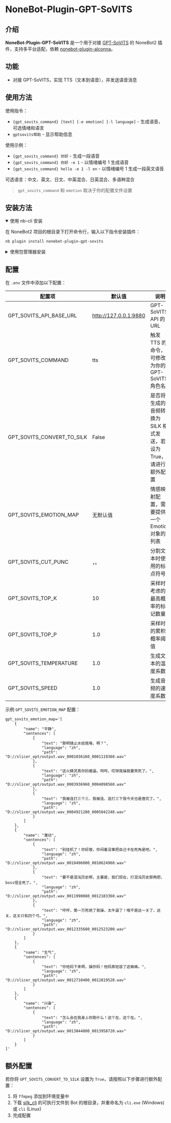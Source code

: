 # NoneBot-Plugin-GPT-SoVITS

## 介绍

**NoneBot-Plugin-GPT-SoVITS** 是一个用于对接 [GPT-SoVITS](https://github.com/RVC-Boss/GPT-SoVITS) 的 NoneBot2 插件，支持多平台适配，依赖 [nonebot-plugin-alconna](https://github.com/nonebot/plugin-alconna)。

## 功能

- 对接 GPT-SoVITS，实现 TTS（文本到语音），并发送语音消息

## 使用方法

使用指令：
- `{gpt_sovits_command} [text] [-e emotion] [-l language]` - 生成语音，可选情绪和语言
- `gptsovits帮助` - 显示帮助信息

使用示例：
- `{gpt_sovits_command} 你好` - 生成一段语音
- `{gpt_sovits_command} 你好 -e 1` - 以情绪编号 1 生成语音
- `{gpt_sovits_command} hello -e 1 -l en` - 以情绪编号 1 生成一段英文语音

可选语言：中文、英文、日文、中英混合、日英混合、多语种混合

> `gpt_sovits_command` 和 `emotion` 取决于你的配置文件设置

## 安装方法

<details open>
<summary>使用 nb-cli 安装</summary>

在 NoneBot2 项目的根目录下打开命令行，输入以下指令安装插件：

```sh
nb plugin install nonebot-plugin-gpt-sovits
```
</details>

<details>
<summary>使用包管理器安装</summary>

在 NoneBot2 项目的插件目录下，打开命令行，根据你使用的包管理器，输入相应的安装命令：

<details>
<summary>pip</summary>

```sh
pip install nonebot-plugin-gpt-sovits
```
</details>
<details>
<summary>pdm</summary>

```sh
pdm add nonebot-plugin-gpt-sovits
```
</details>
<details>
<summary>poetry</summary>

```sh
poetry add nonebot-plugin-gpt-sovits
```
</details>
<details>
<summary>conda</summary>

```sh
conda install nonebot-plugin-gpt-sovits
```
</details>

然后，打开 NoneBot2 项目根目录下的 `pyproject.toml` 文件，在 `[tool.nonebot]` 部分追加：

```toml
plugins = ["nonebot_plugin_gpt_sovits"]
```

</details>

## 配置

在 `.env` 文件中添加以下配置：

| 配置项 | 默认值 | 说明 |
| --- | --- | --- |
| GPT_SOVITS_API_BASE_URL | http://127.0.0.1:9880 | GPT-SoVITS API 的 URL |
| GPT_SOVITS_COMMAND | tts | 触发 TTS 的命令，可修改为你的 GPT-SoVITS 角色名 |
| GPT_SOVITS_CONVERT_TO_SILK | False | 是否将生成的音频转换为 SILK 格式发送，若设为 True，请进行额外配置 |
| GPT_SOVITS_EMOTION_MAP | 无默认值 | 情感映射配置，需要提供一个 Emotion 对象的列表 |
| GPT_SOVITS_CUT_PUNC | ，。 | 分割文本时使用的标点符号 |
| GPT_SOVITS_TOP_K | 10 | 采样时考虑的最高概率的标记数量 |
| GPT_SOVITS_TOP_P | 1.0 | 采样时的累积概率阈值 |
| GPT_SOVITS_TEMPERATURE | 1.0 | 生成文本的温度系数 |
| GPT_SOVITS_SPEED | 1.0 | 生成音频的速度系数 |

示例 `GPT_SOVITS_EMOTION_MAP` 配置：

```
gpt_sovits_emotion_map='[
    {
        "name": "平静",
        "sentences": [
            {
                "text": "那明镜止水给我咯，啊？",
                "language": "zh",
                "path": "D://slicer_opt/output.wav_0001036160_0001119360.wav"
            },
            {
                "text": "这火精灵真你妈傻逼。呵呵，哎呀我操我要笑死了。",
                "language": "zh",
                "path": "D://slicer_opt/output.wav_0003936960_0004098560.wav"
            },
            {
                "text": "我被连打三个三、我被连、连打三下我今天也是唐完了。",
                "language": "zh",
                "path": "D://slicer_opt/output.wav_0004921280_0005042240.wav"
            }
        ]
    },
    {
        "name": "激动",
        "sentences": [
            {
                "text": "别挂机了！你好唐，你闲着没事把自己卡在死角是吧。",
                "language": "zh",
                "path": "D://slicer_opt/output.wav_0010496000_0010624960.wav"
            },
            {
                "text": "要不是混沌历史啊，主要是，我们现在，打混沌历史那两把，boss怪全死了。",
                "language": "zh",
                "path": "D://slicer_opt/output.wav_0011990080_0012183360.wav"
            },
            {
                "text": "哼哼，第一万死绝了我操，太牛逼了！哦不是这一关了，这关，这关只有四个弓。",
                "language": "zh",
                "path": "D://slicer_opt/output.wav_0012335680_0012523200.wav"
            }
        ]
    },
    {
        "name": "生气",
        "sentences": [
            {
                "text": "你他妈下来啊，操你妈！他妈真轻容了这蜘蛛。",
                "language": "zh",
                "path": "D://slicer_opt/output.wav_0012710400_0012819520.wav"
            }
        ]    
    },
    {
        "name": "兴奋",
        "sentences": [
            {
                "text": "怎么会在我身上你跑什么！这个在，这个在。",
                "language": "zh",
                "path": "D://slicer_opt/output.wav_0013844800_0013958720.wav"
            }
        ]
    }
]'
```

## 额外配置

若你将 `GPT_SOVITS_CONVERT_TO_SILK` 设置为 `True`，请按照以下步骤进行额外配置：

1. 将 `ffmpeg` 添加到环境变量中
2. 下载 [silk_cli](https://github.com/idranme/silk-cli/releases) 的可执行文件到 Bot 的根目录，并重命名为 `cli.exe` (Windows) 或 `cli` (Linux)
3. 完成配置

